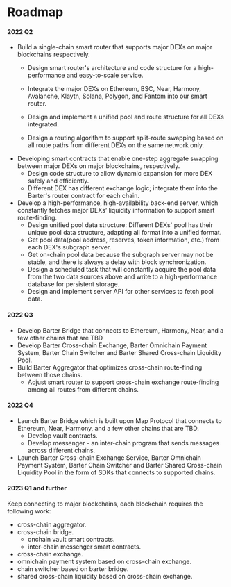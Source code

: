 # Roadmap
#### 2022 Q2

- Build a single-chain smart router that supports major DEXs on major blockchains respectively.
  - Design smart router's architecture and code structure for a high-performance and easy-to-scale service.
  - Integrate the major DEXs on Ethereum, BSC, Near, Harmony, Avalanche, Klaytn, Solana, Polygon, and Fantom into our smart router.

  - Design and implement a unified pool and route structure for all DEXs integrated.
  - Design a routing algorithm to support split-route swapping based on all route paths from different DEXs on the same network only.
- Developing smart contracts that enable one-step aggregate swapping between major DEXs on major blockchains, respectively.
  - Design code structure to allow dynamic expansion for more DEX safely and efficiently.
  - Different DEX has different exchange logic; integrate them into the Barter's router contract for each chain.
- Develop a high-performance, high-availability back-end server, which constantly fetches major DEXs’ liquidity information to support smart route-finding.  
  - Design unified pool data structure: Different DEXs' pool has their unique pool data structure, adapting all format into a unified format.
  - Get pool data(pool address, reserves, token information, etc.) from each DEX's subgraph server.
  - Get on-chain pool data because the subgraph server may not be stable, and there is always a delay with block synchronization.
  - Design a scheduled task that will constantly acquire the pool data from the two data sources above and write to a high-performance database for persistent storage. 
  - Design and implement server API for other services to fetch pool data.

#### 2022 Q3

- Develop Barter Bridge that connects to Ethereum, Harmony, Near, and a few other chains that are TBD
- Develop Barter Cross-chain Exchange, Barter Omnichain Payment System, Barter Chain Switcher and Barter Shared Cross-chain Liquidity Pool.
- Build Barter Aggregator that optimizes cross-chain route-finding between those chains.
  - Adjust smart router to support cross-chain exchange route-finding among all routes from different chains. 

#### 2022 Q4

- Launch Barter Bridge which is built upon Map Protocol that connects to Ethereum, Near, Harmony, and a few other chains that are TBD.
  - Develop vault contracts.
  - Develop messenger - an inter-chain program that sends messages across different chains.
- Launch Barter Cross-chain Exchange Service, Barter Omnichain Payment System, Barter Chain Switcher and Barter Shared Cross-chain Liquidity Pool in the form of SDKs that connects to supported chains.


#### 2023 Q1 and further
Keep connecting to major blockchains, each blockchain requires the following work:
- cross-chain aggregator.
- cross-chain bridge.
    - onchain vault smart contracts.
    - inter-chain messenger smart contracts.
- cross-chain exchange.
- omnichain payment system based on cross-chain exchange.
- chain switcher based on barter bridge.
- shared cross-chain liquidity based on cross-chain exchange.